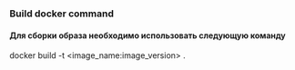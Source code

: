 ### Build docker command
#### Для сборки образа необходимо использовать следующую команду
docker build -t <image_name:image_version> .


